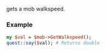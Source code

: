 gets a mob walkspeed.
### Example

```perl
my $val = $mob->GetWalkspeed();
quest::say($val); # Returns double
```